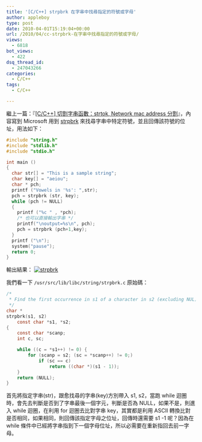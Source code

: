 ```yaml
---
title: '[C/C++] strpbrk 在字串中找尋指定的符號或字母'
author: appleboy
type: post
date: 2010-04-01T15:19:04+00:00
url: /2010/04/cc-strpbrk-在字串中找尋指定的符號或字母/
views:
  - 6818
bot_views:
  - 422
dsq_thread_id:
  - 247043266
categories:
  - C/C++
tags:
  - C/C++

---
```

繼上一篇：『[[C/C++] 切割字串函數：strtok, Network mac address 分割][1]』，內容寫到 Microsoft 用到 [strpbrk][2] 來找尋字串中特定符號，並且回傳該符號的位址，用法如下：

```c
#include "string.h"
#include "stdlib.h"
#include "stdio.h"

int main ()
{
  char str[] = "This is a sample string";
  char key[] = "aeiou";
  char * pch;
  printf ("Vowels in '%s': ",str);
  pch = strpbrk (str, key);
  while (pch != NULL)
  {
    printf ("%c " , *pch);
    /* 也可以直接輸出字串 */
    printf("\noutput=%s\n", pch);
    pch = strpbrk (pch+1,key);
  }
  printf ("\n");
  system("pause");
  return 0;
}
```

輸出結果： [<img src="https://i2.wp.com/farm5.static.flickr.com/4025/4481282945_92162c62ae_o.png?w=840&#038;ssl=1" alt="strpbrk" data-recalc-dims="1" />][3]

我們看一下 `/usr/src/lib/libc/string/strpbrk.c` 原始碼：

```c
/*
 * Find the first occurrence in s1 of a character in s2 (excluding NUL).
 */
char *
strpbrk(s1, s2)
    const char *s1, *s2;
{
    const char *scanp;
    int c, sc;

    while ((c = *s1++) != 0) {
        for (scanp = s2; (sc = *scanp++) != 0;)
            if (sc == c)
                return ((char *)(s1 - 1));
    }
    return (NULL);
}
```

首先將指定字串(str)，跟愈找尋的字串(key)方別帶入 s1, s2，當跑 while 迴圈時，會先去判斷是否到了字串最後一個字元，判斷是否為 NULL，如果不是，則進入 while 迴圈，在利用 for 迴圈去比對字串 key，其實都是利用 ASCII 轉換比對是否相同，如果相同，則回傳該指定字母之位址，回傳時還需要 s1 -1 呢？因為在 while 條件中已經將字串指到下一個字母位址，所以必需要在重新指回去前一字母。

 [1]: http://blog.wu-boy.com/2010/04/01/2103/
 [2]: http://www.cplusplus.com/reference/clibrary/cstring/strpbrk/
 [3]: https://www.flickr.com/photos/appleboy/4481282945/ "Flickr"